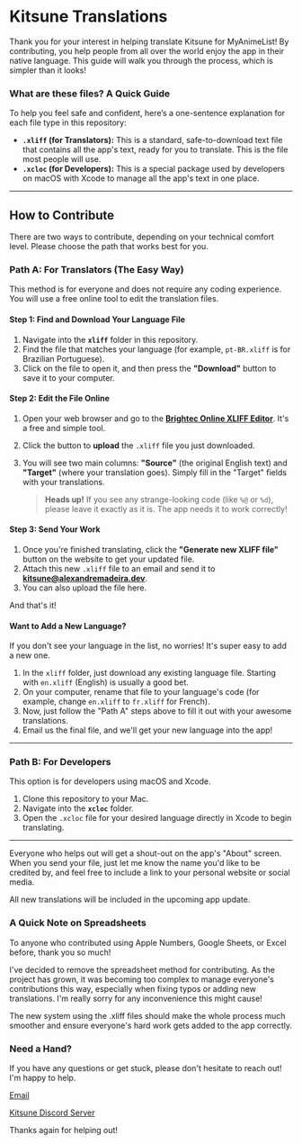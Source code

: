 # Kitsune Translations

Thank you for your interest in helping translate Kitsune for MyAnimeList! By contributing, you help people from all over the world enjoy the app in their native language. This guide will walk you through the process, which is simpler than it looks!

### What are these files? A Quick Guide

To help you feel safe and confident, here’s a one-sentence explanation for each file type in this repository:

* **`.xliff` (for Translators):** This is a standard, safe-to-download text file that contains all the app's text, ready for you to translate. This is the file most people will use.
* **`.xcloc` (for Developers):** This is a special package used by developers on macOS with Xcode to manage all the app's text in one place.

---

## How to Contribute

There are two ways to contribute, depending on your technical comfort level. Please choose the path that works best for you.

### Path A: For Translators (The Easy Way)

This method is for everyone and does not require any coding experience. You will use a free online tool to edit the translation files.

#### Step 1: Find and Download Your Language File

1.  Navigate into the **`xliff`** folder in this repository.
2.  Find the file that matches your language (for example, `pt-BR.xliff` is for Brazilian Portuguese).
3.  Click on the file to open it, and then press the **"Download"** button to save it to your computer.

#### Step 2: Edit the File Online

1.  Open your web browser and go to the [**Brightec Online XLIFF Editor**](http://xliff.brightec.co.uk). It's a free and simple tool.
2.  Click the button to **upload** the `.xliff` file you just downloaded.
3.  You will see two main columns: **"Source"** (the original English text) and **"Target"** (where your translation goes). Simply fill in the "Target" fields with your translations.

    > **Heads up!** If you see any strange-looking code (like `%@` or `%d`), please leave it exactly as it is. The app needs it to work correctly!

#### Step 3: Send Your Work

1.  Once you're finished translating, click the **"Generate new XLIFF file"** button on the website to get your updated file.
2.  Attach this new `.xliff` file to an email and send it to **kitsune@alexandremadeira.dev**.
3.  You can also upload the file here.

And that's it!

#### Want to Add a New Language?

If you don't see your language in the list, no worries! It's super easy to add a new one.

1.  In the `xliff` folder, just download any existing language file. Starting with `en.xliff` (English) is usually a good bet.
2.  On your computer, rename that file to your language's code (for example, change `en.xliff` to `fr.xliff` for French).
3.  Now, just follow the "Path A" steps above to fill it out with your awesome translations.
4.  Email us the final file, and we'll get your new language into the app!

---

### Path B: For Developers

This option is for developers using macOS and Xcode.

1.  Clone this repository to your Mac.
2.  Navigate into the **`xcloc`** folder.
3.  Open the `.xcloc` file for your desired language directly in Xcode to begin translating.

---

Everyone who helps out will get a shout-out on the app's "About" screen. When you send your file, just let me know the name you'd like to be credited by, and feel free to include a link to your personal website or social media.

All new translations will be included in the upcoming app update.

### A Quick Note on Spreadsheets

To anyone who contributed using Apple Numbers, Google Sheets, or Excel before, thank you so much!

I've decided to remove the spreadsheet method for contributing. As the project has grown, it was becoming too complex to manage everyone's contributions this way, especially when fixing typos or adding new translations. I'm really sorry for any inconvenience this might cause!

The new system using the .xliff files should make the whole process much smoother and ensure everyone's hard work gets added to the app correctly.

### Need a Hand?

If you have any questions or get stuck, please don't hesitate to reach out! I'm happy to help.

[Email](mailto:kitsune@alexandremadeira.dev)

[Kitsune Discord Server](https://discord.gg/YCKAEFYasp)

Thanks again for helping out!
